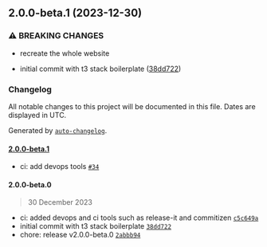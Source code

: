 

## 2.0.0-beta.1 (2023-12-30)


### ⚠ BREAKING CHANGES

* recreate the whole website

* initial commit with t3 stack boilerplate ([38dd722](https://github.com/chof64/chadfernandez-me/commit/38dd722a938e2eb0b6e6db5960c8836dc3648490))

### Changelog

All notable changes to this project will be documented in this file. Dates are displayed in UTC.

Generated by [`auto-changelog`](https://github.com/CookPete/auto-changelog).

#### [2.0.0-beta.1](https://github.com/chof64/chadfernandez-me/compare/2.0.0-beta.0...2.0.0-beta.1)

- ci: add devops tools [`#34`](https://github.com/chof64/chadfernandez-me/pull/34)

#### 2.0.0-beta.0

> 30 December 2023

- ci: added devops and ci tools such as release-it and commitizen [`c5c649a`](https://github.com/chof64/chadfernandez-me/commit/c5c649aea7c896752f3495ef727db1fd20a7c53a)
- initial commit with t3 stack boilerplate [`38dd722`](https://github.com/chof64/chadfernandez-me/commit/38dd722a938e2eb0b6e6db5960c8836dc3648490)
- chore: release v2.0.0-beta.0 [`2abbb94`](https://github.com/chof64/chadfernandez-me/commit/2abbb94185c91e9bed0f0116efc18eee5fd80e2f)
